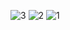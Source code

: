 ![3](https://github.com/user-attachments/assets/506ca236-f8a1-452a-a31f-d18bca389dd8)
![2](https://github.com/user-attachments/assets/47d2a8d9-0440-45a0-ab55-d13da47e17ba)
![1](https://github.com/user-attachments/assets/a4b83f40-6f7b-48ac-ba29-9e75ee8a3fb7)
